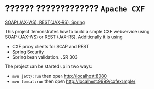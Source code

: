 ?????? ????????????? `Apache CXF`
=================================
[SOAP(JAX-WS), REST(JAX-RS), Spring](http://exampledriven.wordpress.com/2012/10/03/cxf-example-soapjax-ws-restjax-rs-spring)

This project demonstrates how to build a simple CXF webservice using SOAP (JAX-WS) or REST (JAX-RS). Additionally it is using 
 - CXF proxy clients for SOAP and REST
 - Spring Security
 - Spring bean validation, JSR 303

The project can be started up in two ways:
* `mvn jetty:run` then open [http://localhost:8080](http://localhost:8080)
* `mvn tomcat:run` then open [http://localhost:9999/cxfexample/](http://localhost:9999/cxfexample/)
